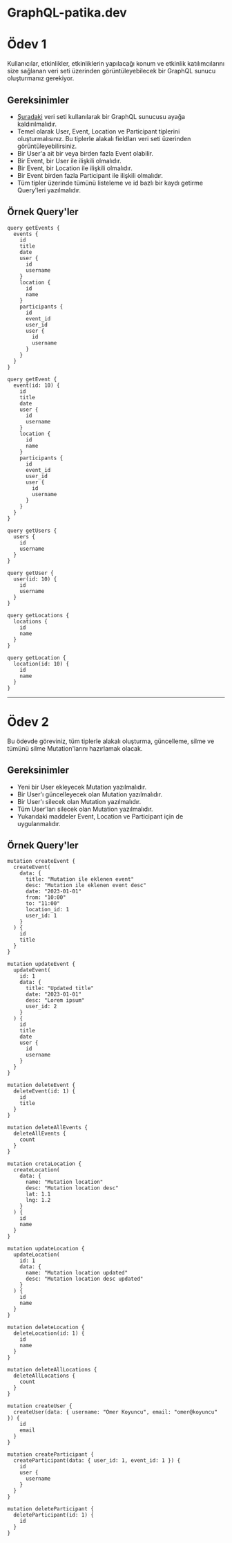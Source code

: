 # GraphQL-patika.dev
# Ödev 1
Kullanıcılar, etkinlikler, etkinliklerin yapılacağı konum ve etkinlik katılımcılarını size sağlanan veri seti üzerinden görüntüleyebilecek bir GraphQL sunucu oluşturmanız gerekiyor.

## Gereksinimler
- [Şuradaki](https://github.com/Kodluyoruz/taskforce/blob/main/graphql/odev-01/data.json) veri seti kullanılarak bir GraphQL sunucusu ayağa kaldırılmalıdır.
- Temel olarak User, Event, Location ve Participant tiplerini oluşturmalısınız. Bu tiplerle alakalı fieldları veri seti üzerinden görüntüleyebilirsiniz.
- Bir User'a ait bir veya birden fazla Event olabilir.
- Bir Event, bir User ile ilişkili olmalıdır.
- Bir Event, bir Location ile ilişkili olmalıdır.
- Bir Event birden fazla Participant ile ilişkili olmalıdır.
- Tüm tipler üzerinde tümünü listeleme ve id bazlı bir kaydı getirme Query'leri yazılmalıdır.

## Örnek Query'ler
```
query getEvents {
  events {
    id
    title
    date
    user {
      id
      username
    }
    location {
      id
      name
    }
    participants {
      id
      event_id
      user_id
      user {
        id
        username
      }
    }
  }
}

query getEvent {
  event(id: 10) {
    id
    title
    date
    user {
      id
      username
    }
    location {
      id
      name
    }
    participants {
      id
      event_id
      user_id
      user {
        id
        username
      }
    }
  }
}

query getUsers {
  users {
    id
    username
  }
}

query getUser {
  user(id: 10) {
    id
    username
  }
}

query getLocations {
  locations {
    id
    name
  }
}

query getLocation {
  location(id: 10) {
    id
    name
  }
}
```
---
# Ödev 2
Bu ödevde göreviniz, tüm tiplerle alakalı oluşturma, güncelleme, silme ve tümünü silme Mutation'larını hazırlamak olacak.

## Gereksinimler
- Yeni bir User ekleyecek Mutation yazılmalıdır.
- Bir User'ı güncelleyecek olan Mutation yazılmalıdır.
- Bir User'ı silecek olan Mutation yazılmalıdır.
- Tüm User'ları silecek olan Mutation yazılmalıdır.
- Yukarıdaki maddeler Event, Location ve Participant için de uygulanmalıdır.

## Örnek Query'ler
```
mutation createEvent {
  createEvent(
    data: {
      title: "Mutation ile eklenen event"
      desc: "Mutation ile eklenen event desc"
      date: "2023-01-01"
      from: "10:00"
      to: "11:00"
      location_id: 1
      user_id: 1
    }
  ) {
    id
    title
  }
}

mutation updateEvent {
  updateEvent(
    id: 1
    data: {
      title: "Updated title"
      date: "2023-01-01"
      desc: "Lorem ipsum"
      user_id: 2
    }
  ) {
    id
    title
    date
    user {
      id
      username
    }
  }
}

mutation deleteEvent {
  deleteEvent(id: 1) {
    id
    title
  }
}

mutation deleteAllEvents {
  deleteAllEvents {
    count
  }
}

mutation cretaLocation {
  createLocation(
    data: {
      name: "Mutation location"
      desc: "Mutation location desc"
      lat: 1.1
      lng: 1.2
    }
  ) {
    id
    name
  }
}

mutation updateLocation {
  updateLocation(
    id: 1
    data: {
      name: "Mutation location updated"
      desc: "Mutation location desc updated"
    }
  ) {
    id
    name
  }
}

mutation deleteLocation {
  deleteLocation(id: 1) {
    id
    name
  }
}

mutation deleteAllLocations {
  deleteAllLocations {
    count
  }
}

mutation createUser {
  createUser(data: { username: "Omer Koyuncu", email: "omer@koyuncu" }) {
    id
    email
  }
}

mutation createParticipant {
  createParticipant(data: { user_id: 1, event_id: 1 }) {
    id
    user {
      username
    }
  }
}

mutation deleteParticipant {
  deleteParticipant(id: 1) {
    id
  }
}

```